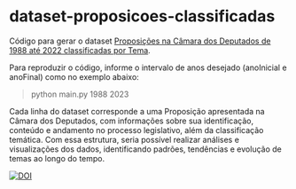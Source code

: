 # dataset-proposicoes-classificadas

Código para gerar o dataset [Proposições na Câmara dos Deputados de 1988 até 2022 classificadas por Tema](https://zenodo.org/record/7792203). 

Para reproduzir o código, informe o intervalo de anos desejado (anoInicial e anoFinal) como no exemplo abaixo: 

> python main.py 1988 2023

Cada linha do dataset corresponde a uma Proposição apresentada na Câmara dos Deputados, com informações sobre sua identificação, conteúdo e andamento no processo legislativo, além da classificação temática. Com essa estrutura, seria possível realizar análises e visualizações dos dados, identificando padrões, tendências e evolução de temas ao longo do tempo.

[![DOI](https://zenodo.org/badge/DOI/10.5281/zenodo.7792203.svg)](https://doi.org/10.5281/zenodo.7792203)
